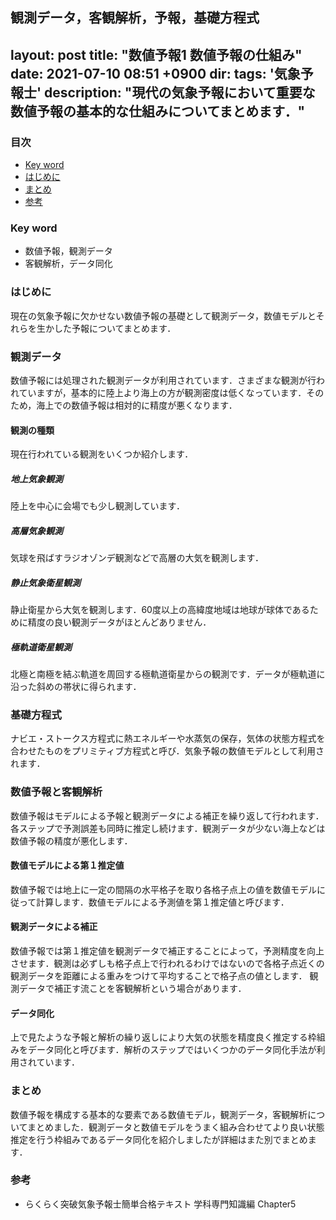 観測データ，客観解析，予報，基礎方程式
---
layout: post
title: "数値予報1 数値予報の仕組み"
date: 2021-07-10 08:51 +0900
dir: 
tags: '気象予報士'
description: "現代の気象予報において重要な数値予報の基本的な仕組みについてまとめます．"
---

### 目次
- [Key word](#key-word)
- [はじめに](#はじめに)
- [まとめ](#まとめ)
- [参考](#参考)

### Key word
- 数値予報，観測データ
- 客観解析，データ同化

### はじめに
現在の気象予報に欠かせない数値予報の基礎として観測データ，数値モデルとそれらを生かした予報についてまとめます．

### 観測データ
数値予報には処理された観測データが利用されています．さまざまな観測が行われていますが，基本的に陸上より海上の方が観測密度は低くなっています．そのため，海上での数値予報は相対的に精度が悪くなります．

#### 観測の種類
現在行われている観測をいくつか紹介します．

##### 地上気象観測
陸上を中心に会場でも少し観測しています．

##### 高層気象観測
気球を飛ばすラジオゾンデ観測などで高層の大気を観測します．

##### 静止気象衛星観測
静止衛星から大気を観測します．60度以上の高緯度地域は地球が球体であるために精度の良い観測データがほとんどありません．

##### 極軌道衛星観測
北極と南極を結ぶ軌道を周回する極軌道衛星からの観測です．データが極軌道に沿った斜めの帯状に得られます．

### 基礎方程式
ナビエ・ストークス方程式に熱エネルギーや水蒸気の保存，気体の状態方程式を合わせたものをプリミティブ方程式と呼び．気象予報の数値モデルとして利用されます．

### 数値予報と客観解析
数値予報はモデルによる予報と観測データによる補正を繰り返して行われます．
各ステップで予測誤差も同時に推定し続けます．観測データが少ない海上などは数値予報の精度が悪化します．

#### 数値モデルによる第１推定値
数値予報では地上に一定の間隔の水平格子を取り各格子点上の値を数値モデルに従って計算します．数値モデルによる予測値を第１推定値と呼びます．

#### 観測データによる補正
数値予報では第１推定値を観測データで補正することによって，予測精度を向上させます．観測は必ずしも格子点上で行われるわけではないので各格子点近くの観測データを距離による重みをつけて平均することで格子点の値とします．
観測データで補正す流ことを客観解析という場合があります．

#### データ同化
上で見たような予報と解析の繰り返しにより大気の状態を精度良く推定する枠組みをデータ同化と呼びます．解析のステップではいくつかのデータ同化手法が利用されています．

### まとめ
数値予報を構成する基本的な要素である数値モデル，観測データ，客観解析についてまとめました．観測データと数値モデルをうまく組み合わせてより良い状態推定を行う枠組みであるデータ同化を紹介しましたが詳細はまた別でまとめます．

### 参考
- らくらく突破気象予報士簡単合格テキスト 学科専門知識編 Chapter5
